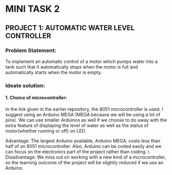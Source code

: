 # MINI TASK 2

## PROJECT 1: AUTOMATIC WATER LEVEL CONTROLLER

### Problem Statement:
To implement an automatic control of a motor which pumps water into a tank such that it automatically stops when the motor is full and automatically starts when the motor is empty. 

### Ideate solution:

#### 1. Choice of microcontroller:
In the link given in the earlier repository, the 8051 microcontroller is used. I suggest using an Arduino MEGA (MEGA because we will be using a lot of pins). We can use smaller Arduinos as well if we choose to do away with the extra feature of displaying the level of water as well as the status of motor(whether running or off) on LED.

Advantage: The largest Arduino available, Arduino MEGA, costs less than half of an 8051 microcontroller. Also, Arduino can be coded easily and we can focus on the electronics part of the project rather than coding.
\\ Disadvantage: We miss out on working with a new kind of a microcontroller, so the learning outcome of the project will be slightly reduced if we use an Arduino.
